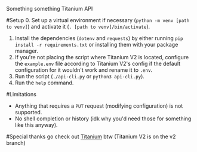 Something something Titanium API

#Setup
0. Set up a virtual environment if necessary (`python -m venv [path to venv]`) and activate it (`. [path to venv]/bin/activate`).
1. Install the dependencies (`dotenv` and `requests`) by either running `pip install -r requirements.txt` or installing them with your package manager.
2. If you're not placing the script where Titanium V2 is located, configure the `example.env` file according to Titanium V2's config if the default configuration for it wouldn't work and rename it to `.env`.
3. Run the script (`./api-cli.py` or `python3 api-cli.py`).
4. Run the `help` command.

#Limitations
- Anything that requires a `PUT` request (modifying configuration) is not supported.
- No shell completion or history (idk why you'd need those for something like this anyway).

#Special thanks
go check out [Titanium](https://github.com/RestartB) btw (Titanium V2 is on the v2 branch)